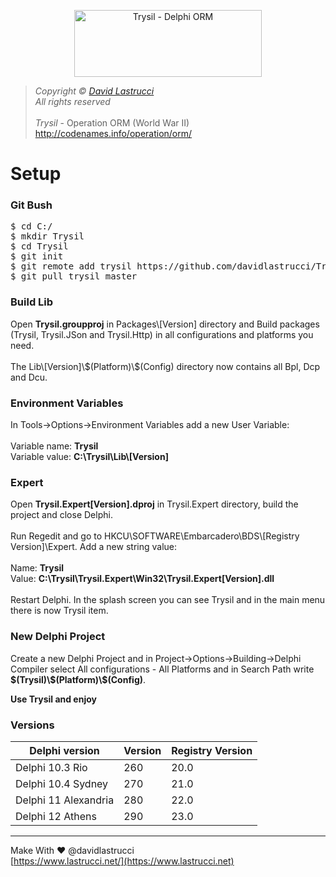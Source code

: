 <p align="center">
  <picture>
    <source media="(prefers-color-scheme: dark)" srcset="https://github.com/davidlastrucci/Trysil/blob/master/Docs/Trysil_Dark.png">
    <img img width="300" height="107" src="https://github.com/davidlastrucci/Trysil/blob/master/Docs/Trysil_Light.png" alt="Trysil - Delphi ORM" title="Trysil - Delphi ORM">
  </picture>
</p>

> *Copyright © [David Lastrucci](https://www.lastrucci.net/)*<br>
> *All rights reserved*<br>
> <br>
> *Trysil* - Operation ORM (World War II)<br>
> http://codenames.info/operation/orm/

# Setup
### Git Bush
<pre>
$ cd C:/
$ mkdir Trysil
$ cd Trysil
$ git init
$ git remote add trysil https://github.com/davidlastrucci/Trysil.git
$ git pull trysil master
</pre>

### Build Lib
Open **Trysil.groupproj** in Packages\\[Version] directory and Build packages (Trysil, Trysil.JSon and Trysil.Http) in all configurations and platforms you need.<br><br>
The Lib\\[Version]\\\$(Platform)\\\$(Config) directory now contains all Bpl, Dcp and Dcu. 

### Environment Variables
In Tools->Options->Environment Variables add a new User Variable:<br><br>
Variable name: **Trysil**<br>
Variable value: **C:\Trysil\Lib\\[Version]**

### Expert
Open **Trysil.Expert[Version].dproj** in Trysil.Expert directory, build the project and close Delphi.<br><br>
Run Regedit and go to HKCU\SOFTWARE\Embarcadero\BDS\\[Registry Version]\Expert. Add a new string value:<br><br>
Name: **Trysil**<br>
Value: **C:\Trysil\Trysil.Expert\Win32\Trysil.Expert[Version].dll**<br><br>
Restart Delphi. In the splash screen you can see Trysil and in the main menu there is now Trysil item.

### New Delphi Project
Create a new Delphi Project and in Project->Options->Building->Delphi Compiler select All configurations - All Platforms and in Search Path write **\$(Trysil)\\\$(Platform)\\\$(Config)**.

**Use Trysil and enjoy**

### Versions
|Delphi version|Version|Registry Version|
|-|-|-|
|Delphi 10.3 Rio|260|20.0|
|Delphi 10.4 Sydney|270|21.0|
|Delphi 11 Alexandria|280|22.0|
|Delphi 12 Athens|290|23.0|
---

Make With ❤ @davidlastrucci<br>
[https://www.lastrucci.net/](https://www.lastrucci.net)
